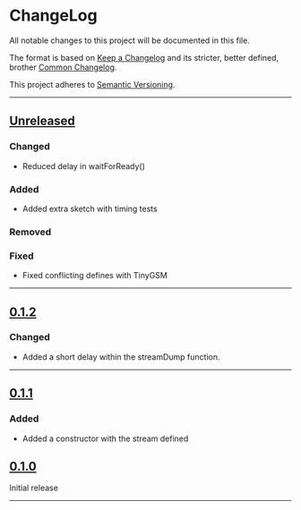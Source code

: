 # ChangeLog

All notable changes to this project will be documented in this file.

The format is based on [Keep a Changelog](https://keepachangelog.com/en/1.0.0/) and its stricter, better defined, brother [Common Changelog](https://common-changelog.org/).

This project adheres to [Semantic Versioning](https://semver.org/spec/v2.0.0.html).

***

## [Unreleased]

### Changed

- Reduced delay in waitForReady()

### Added

- Added extra sketch with timing tests

### Removed

### Fixed

- Fixed conflicting defines with TinyGSM

***

## [0.1.2]

### Changed

- Added a short delay within the streamDump function.

***

## [0.1.1]

### Added

- Added a constructor with the stream defined

## [0.1.0]

Initial release

***

[Unreleased]: https://github.com/EnviroDIY/GeoluxCamera/compare/v0.1.2...HEAD
[0.1.2]: https://github.com/EnviroDIY/GeoluxCamera/releases/tag/v0.1.2
[0.1.1]: https://github.com/EnviroDIY/GeoluxCamera/releases/tag/v0.1.1
[0.1.0]: https://github.com/EnviroDIY/GeoluxCamera/releases/tag/v0.1.0
